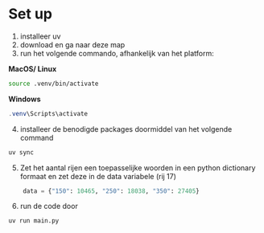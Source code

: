 # Set up
1. installeer uv
2. download en ga naar deze map
3. run het volgende commando, afhankelijk van het platform:

**MacOS/ Linux**
```sh
source .venv/bin/activate
```
**Windows**
```powershell
.venv\Scripts\activate
```

4. installeer de benodigde packages doormiddel van het volgende command

```sh
uv sync
```

5. Zet het aantal rijen een toepasselijke woorden in een python dictionary formaat en zet deze in de data variabele (rij 17)

```python
    data = {"150": 10465, "250": 18038, "350": 27405}  
```

6. run de code door
```sh
uv run main.py
```

